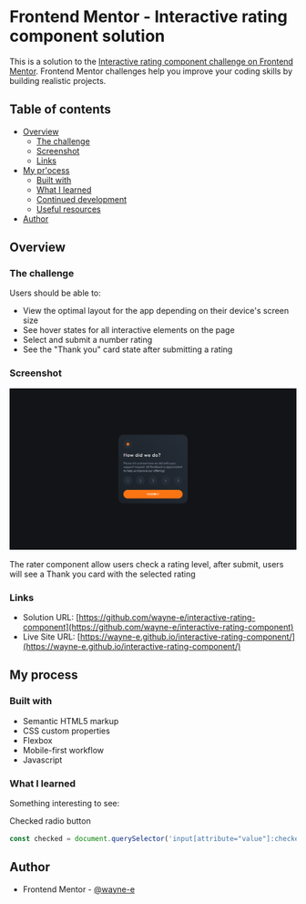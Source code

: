 # Frontend Mentor - Interactive rating component solution

This is a solution to the [Interactive rating component challenge on Frontend Mentor](https://www.frontendmentor.io/challenges/interactive-rating-component-koxpeBUmI). Frontend Mentor challenges help you improve your coding skills by building realistic projects. 

## Table of contents

- [Overview](#overview)
  - [The challenge](#the-challenge)
  - [Screenshot](#screenshot)
  - [Links](#links)
- [My pr'ocess](#my-process)
  - [Built with](#built-with)
  - [What I learned](#what-i-learned)
  - [Continued development](#continued-development)
  - [Useful resources](#useful-resources)
- [Author](#author)
## Overview

### The challenge

Users should be able to:

- View the optimal layout for the app depending on their device's screen size
- See hover states for all interactive elements on the page
- Select and submit a number rating
- See the "Thank you" card state after submitting a rating

### Screenshot

![](images/ss.png)

The rater component allow users check a rating level, after submit, users will see a Thank you card with the selected rating

### Links

- Solution URL: [https://github.com/wayne-e/interactive-rating-component](https://github.com/wayne-e/interactive-rating-component)
- Live Site URL: [https://wayne-e.github.io/interactive-rating-component/](https://wayne-e.github.io/interactive-rating-component/)

## My process

### Built with

- Semantic HTML5 markup
- CSS custom properties
- Flexbox
- Mobile-first workflow
- Javascript

### What I learned


Something interesting to see:

Checked radio button
```js
const checked = document.querySelector('input[attribute="value"]:checked')
```


## Author


- Frontend Mentor - [@wayne-e](https://www.frontendmentor.io/profile/@wayne-e)
